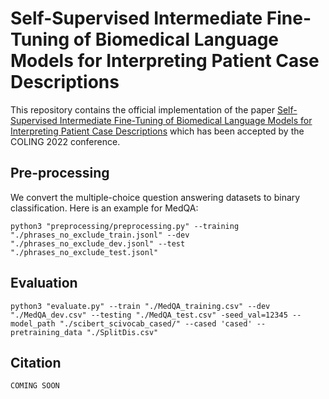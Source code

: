 #  Self-Supervised Intermediate Fine-Tuning of Biomedical Language Models for Interpreting Patient Case Descriptions

This repository contains the official implementation of the paper [Self-Supervised Intermediate Fine-Tuning of Biomedical Language
Models for Interpreting Patient Case Descriptions](add_link_here) which has been accepted by the COLING 2022 conference.


## Pre-processing
We convert the multiple-choice question answering datasets to binary classification. 
Here is an example for MedQA:
```
python3 "preprocessing/preprocessing.py" --training "./phrases_no_exclude_train.jsonl" --dev "./phrases_no_exclude_dev.jsonl" --test "./phrases_no_exclude_test.jsonl"
```



## Evaluation

```
python3 "evaluate.py" --train "./MedQA_training.csv" --dev "./MedQA_dev.csv" --testing "./MedQA_test.csv" -seed_val=12345 --model_path "./scibert_scivocab_cased/" --cased 'cased' --pretraining_data "./SplitDis.csv"
```

## Citation
```
COMING SOON
```
